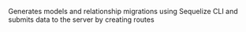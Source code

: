 Generates models and relationship migrations using Sequelize CLI and submits data to the server by creating routes
